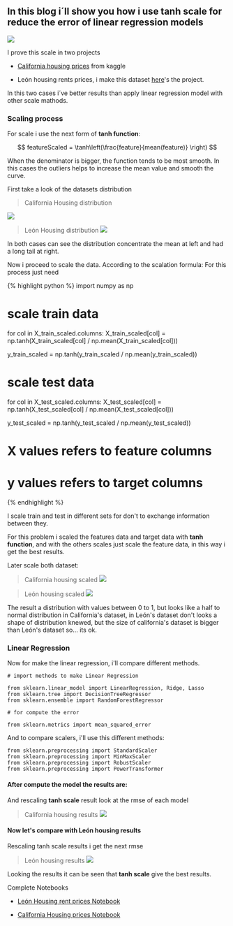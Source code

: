 
## In this blog i´ll show you how i use tanh scale  for reduce the error of linear regression models
 
![](https://drive.google.com/uc?id=1AHhVOoTbKZwU_uwDzG1xKG8sJJTr194p)

I prove this scale in two projects
- [California housing prices](https://www.kaggle.com/camnugent/california-housing-prices) from kaggle

- León housing rents prices, i make this dataset [here](https://github.com/alexrods/Housing_scrapperML)'s the project.

In this two cases i´ve better results than apply linear regression model with other scale mathods. 

### Scaling process

For scale i use the next form of **tanh function**:

$$
featureScaled = \tanh\left(\frac{feature}{mean(feature)} \right)
$$

When the denominator is bigger, the function tends to be most smooth. In this cases the outliers helps to increase the mean value and smooth the curve.

First take a look of the datasets distribution

> California Housing distribution

![](https://drive.google.com/uc?id=1NdoVL_UaYw6DyLyRJJMXv2n35eQRVgsO)

> León Housing distribution
![](https://drive.google.com/uc?id=1JkIZRNhwTntdjIAev0dM4yr4awgeL2bj)

In both cases can see the  distribution concentrate the mean at left and had a long tail at right.

Now i proceed to scale the data. According to the scalation formula:
For this process just need 

{% highlight python %}
import numpy as np

# scale train data
for col in X_train_scaled.columns:
    X_train_scaled[col] = np.tanh(X_train_scaled[col] / np.mean(X_train_scaled[col]))

y_train_scaled = np.tanh(y_train_scaled / np.mean(y_train_scaled)) 

# scale test data
for col in X_test_scaled.columns:
    X_test_scaled[col] = np.tanh(X_test_scaled[col] / np.mean(X_test_scaled[col]))

y_test_scaled = np.tanh(y_test_scaled / np.mean(y_test_scaled)) 

# X values refers to feature columns
# y values refers to target columns

{% endhighlight %}

I scale train and test in different sets for don't to exchange information between they.

For this problem i scaled the features data and target data with **tanh function**, and with the others scales just scale 
the feature data, in this way i get the best results.

Later scale both dataset:

> California housing scaled
![](https://drive.google.com/uc?id=1gAYDJto72K4OkVVDbNL4oxMFTP_LovDG)

> León housing scaled
![](https://drive.google.com/uc?id=1yXZ8t3IuZ1uFu3_X2XzJBqZP1dUCA6Tl)

The result a distribution with values between 0 to 1, but looks like a half to normal distribution in California's dataset, in León's dataset don't looks a shape of distribution knewed, but the size of california's dataset is bigger than León's dataset so... its ok.

### Linear Regression

Now for make the linear regression, i'll compare different methods.

    # import methods to make Linear Regression

    from sklearn.linear_model import LinearRegression, Ridge, Lasso
    from sklearn.tree import DecisionTreeRegressor
    from sklearn.ensemble import RandomForestRegressor 

    # for compute the error

    from sklearn.metrics import mean_squared_error

And to compare scalers, i'll use this different methods:

    from sklearn.preprocessing import StandardScaler
    from sklearn.preprocessing import MinMaxScaler
    from sklearn.preprocessing import RobustScaler
    from sklearn.preprocessing import PowerTransformer


#### After compute the model the results are:

And rescaling **tanh scale** result look at the rmse of each model

> California housing results
![](https://drive.google.com/uc?id=1wePpBsrgNkhSWsJsjDkB_EP3KnRBSNwr)


#### Now let's compare with León housing results

Rescaling tanh scale results i get the next rmse

> León housing results
![](https://drive.google.com/uc?id=1fHlD6ghq5VAJ7yuJzQdSe8wCxx9qbrQU)



Looking the results it can be seen that **tanh scale** give the best results.

Complete Notebooks

- [León Housing rent prices Notebook](https://github.com/alexrods/Leon_Housing_Rent_prices/blob/main/Le%C3%B3n_Housing_Rent_Prices_Linear_Regression_Kmeans.ipynb)

- [California Housing prices Notebook](https://github.com/alexrods/California_Housing_prices/blob/main/california_housing.ipynb)



